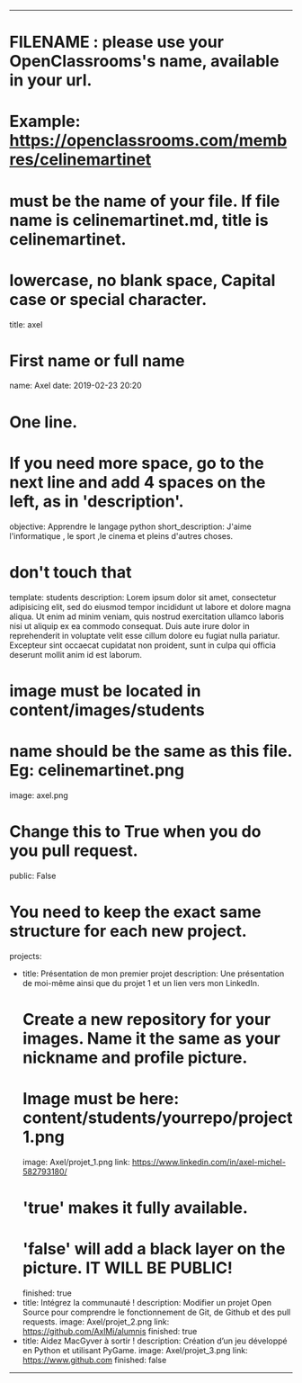 ---

# FILENAME : please use your OpenClassrooms's name, available in your url.
# Example: https://openclassrooms.com/membres/celinemartinet
# must be the name of your file. If file name is celinemartinet.md, title is celinemartinet.
# lowercase, no blank space, Capital case or special character.
title: axel

# First name or full name
name: Axel
date: 2019-02-23 20:20

# One line.
# If you need more space, go to the next line and add 4 spaces on the left, as in 'description'.
objective: Apprendre le langage python
short_description: J'aime l'informatique , le sport ,le cinema et pleins d'autres choses.

# don't touch that
template: students
description:
    Lorem ipsum dolor sit amet, consectetur adipisicing elit, sed do eiusmod
    tempor incididunt ut labore et dolore magna aliqua. Ut enim ad minim veniam,
    quis nostrud exercitation ullamco laboris nisi ut aliquip ex ea commodo
    consequat. Duis aute irure dolor in reprehenderit in voluptate velit esse
    cillum dolore eu fugiat nulla pariatur. Excepteur sint occaecat cupidatat non
    proident, sunt in culpa qui officia deserunt mollit anim id est laborum.

# image must be located in content/images/students
# name should be the same as this file. Eg: celinemartinet.png
image: axel.png

# Change this to True when you do you pull request.
public: False

# You need to keep the exact same structure for each new project.
projects:
  - title: Présentation de mon premier projet
    description: Une présentation de moi-même ainsi que du projet 1 et un lien vers mon LinkedIn.
    # Create a new repository for your images. Name it the same as your nickname and profile picture.
    # Image must be here: content/students/yourrepo/project1.png
    image: Axel/projet_1.png
    link: https://www.linkedin.com/in/axel-michel-582793180/
    # 'true' makes it fully available.
    # 'false' will add a black layer on the picture. IT WILL BE PUBLIC!
    finished: true
  - title: Intégrez la communauté !
    description: Modifier un projet Open Source pour comprendre le fonctionnement de Git, de Github et des pull requests. 
    image: Axel/projet_2.png
    link: https://github.com/AxlMi/alumnis
    finished: true
  - title: Aidez MacGyver à sortir !
    description: Création d’un jeu développé en Python et utilisant PyGame.
    image: Axel/projet_3.png
    link: https://www.github.com
    finished: false
---